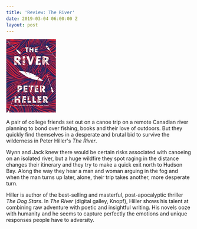 ```yaml
---
title: 'Review: The River'
date: 2019-03-04 06:00:00 Z
layout: post
---
```


![](/assets/images/613B57vAxRL._SX336_BO1204203200_-135x200.jpg)

A pair of college friends set out on a canoe trip on a remote Canadian river planning to bond over fishing, books and their love of outdoors. But they quickly find themselves in a desperate and brutal bid to survive the wilderness in Peter Hiller's _The River_.

Wynn and Jack knew there would be certain risks associated with canoeing on an isolated river, but a huge wildfire they spot raging in the distance changes their itinerary and they try to make a quick exit north to Hudson Bay. Along the way they hear a man and woman arguing in the fog and when the man turns up later, alone, their trip takes another, more desperate turn.

Hiller is author of the best-selling and masterful, post-apocalyptic thriller _The Dog Stars_. In _The River_ (digital galley, Knopf), Hiller shows his talent at combining raw adventure with poetic and insightful writing. His novels ooze with humanity and he seems to capture perfectly the emotions and unique responses people have to adversity.
